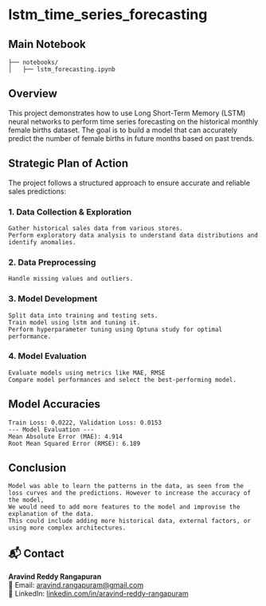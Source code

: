 # lstm_time_series_forecasting

## Main Notebook

```
├── notebooks/                
│   ├── lstm_forecasting.ipynb
```

## Overview
This project demonstrates how to use Long Short-Term Memory (LSTM) neural networks to perform time series forecasting on the historical monthly female births dataset. The goal is to build a model that can accurately predict the number of female births in future months based on past trends.


## Strategic Plan of Action

The project follows a structured approach to ensure accurate and reliable sales predictions:
### 1. Data Collection & Exploration
    Gather historical sales data from various stores.
    Perform exploratory data analysis to understand data distributions and identify anomalies.
    
### 2. Data Preprocessing
    Handle missing values and outliers.
    
### 3. Model Development
    Split data into training and testing sets.
    Train model using lstm and tuning it.
    Perform hyperparameter tuning using Optuna study for optimal performance.

### 4. Model Evaluation
    Evaluate models using metrics like MAE, RMSE
    Compare model performances and select the best-performing model.

## Model Accuracies
```
Train Loss: 0.0222, Validation Loss: 0.0153
--- Model Evaluation ---
Mean Absolute Error (MAE): 4.914
Root Mean Squared Error (RMSE): 6.189
```

## Conclusion
```
Model was able to learn the patterns in the data, as seen from the loss curves and the predictions. However to increase the accuracy of the model, 
We would need to add more features to the model and improvise the explanation of the data.
This could include adding more historical data, external factors, or using more complex architectures.
```

## 📬 Contact

**Aravind Reddy Rangapuran**  
📧 Email: [aravind.rangapuram@gmail.com](mailto:aravind.rangapuram@gmail.com)  
🔗 LinkedIn: [linkedin.com/in/aravind-reddy-rangapuram](https://www.linkedin.com/in/aravind-reddy-rangapuram/)
